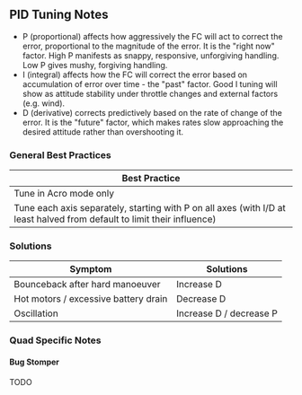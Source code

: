 ## PID Tuning Notes

* P (proportional) affects how aggressively the FC will act to correct the error, proportional to the magnitude of the error. It is the "right now" factor.  High P manifests as snappy, responsive, unforgiving handling. Low P gives mushy, forgiving handling.
* I (integral) affects how the FC will correct the error based on accumulation of error over time - the "past" factor. Good I tuning will show as attitude stability under throttle changes and external factors (e.g. wind).
* D (derivative) corrects predictively based on the rate of change of the error. It is the "future" factor, which makes rates slow approaching the desired attitude rather than overshooting it.

### General Best Practices

| Best Practice |
| ------------- |
| Tune in Acro mode only |
| Tune each axis separately, starting with P on all axes (with I/D at least halved from default to limit their influence) |

### Solutions

| Symptom | Solutions |
| ------- | ------------------ |
| Bounceback after hard manoeuver | Increase D |
| Hot motors / excessive battery drain | Decrease D |
| Oscillation | Increase D / decrease P |

### Quad Specific Notes

#### Bug Stomper

TODO

